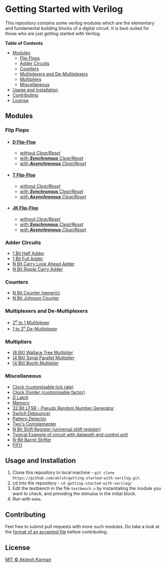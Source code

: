 # Getting Started with Verilog

This repository contains some verilog modules which are the elementary and fundamental building blocks of a digital circuit. It is best suited for those who are just getting started with Verilog.

**Table of Contents**
- [Modules](#modules)
  - [Flip Flops](#flip-flops)
  - [Adder Circuits](#adder-circuits)
  - [Counters](#counters)
  - [Multiplexers and De-Multiplexers](#multiplexers-and-de-multiplexers)
  - [Multipliers](#multipliers)
  - [Miscellaneous](#miscellaneous)
- [Usage and Installation](#usage-and-installation)
- [Contributing](#contributing)
- [License](#license)

## Modules
### Flip Flops
-   #### [D Flip-Flop](/FFs/DFF/)
    *   [without *Clear/Reset*](/FFs/DFF/DFF.v)
    *   [with __*Synchronous*__ *Clear/Reset*](/FFs/DFF/DFF_SyncClear.v)
    *   [with __*Asynchronous*__ *Clear/Reset*](/FFs/DFF/DFF_AsyncClear.v)

-   #### [T Flip-Flop](/FFs/TFF.v)
    *   [without *Clear/Reset*](/FFs/TFF/TFF.v)
    *   [with __*Synchronous*__ *Clear/Reset*](/FFs/TFF/TFF_SyncClear.v)
    *   [with __*Asynchronous*__ *Clear/Reset*](/FFs/TFF/TFF_AsyncClear.v)
-   #### [JK Flip-Flop](/FFs/JKFF/)
    *   [without *Clear/Reset*](/FFs/JKFF/JKFF.v)
    *   [with __*Synchronous*__ *Clear/Reset*](/FFs/JKFF/JKFF_SyncClear.v)
    *   [with __*Asynchronous*__ *Clear/Reset*](/FFs/JKFF/JKFF_AsyncClear.v)


### Adder Circuits
*   [1 Bit Half Adder](/Adders/HA.v)
*   [1 Bit Full Adder](/Adders/FA.v)
*   [N Bit Carry Look Ahead Adder](/Adders/nBitCarryLookAheadAdder.v)
*   [N Bit Ripple Carry Adder](/Adders/nBitRippleCarryAdder.v)

### Counters
*   [N Bit Counter (generic)](/Counters/nBitCounter.v)
*   [N Bit Johnson Counter](/Counters/nBitJohnsonCounter.v)

### Multiplexers and De-Multiplexers
*   [2<sup>n</sup> to 1 Multiplexer](/Multiplexers%20and%20De-Multiplexers/mux2nTo1.v)
*   [1 to 2<sup>n</sup> De-Multiplexer](/Multiplexers%20and%20De-Multiplexers/deMUX1To2n.v)

### Multipliers
*   [(8 Bit) Wallace Tree Multiplier](/Multipliers/wallaceTreeMultiplier8Bit.v)
*   [(4 Bit) Serial Parallel Multiplier](/Multipliers/serialParallelMultiplier4Bit.v)
*   [(4 Bit) Booth Multiplier](/Multipliers/boothMultiplier4Bit.v)


### Miscellaneous
*   [Clock (customisable tick rate)](/clock.v)
*   [Clock Divider (customisable factor)](/clkDivider.v)
*   [D Latch](/dLatch.v)
*   [Memory](/memory.v)
*   [32 Bit LFSR - Pseudo Random Number Generator](/lfsr.v)
*   [Switch Debouncer](/switchDebouncer.v)
*   [Pattern Detector](/patternDetector.v)
*   [Two's Complementer](/twoComplementer.v)
*   [N Bit Shift Register (universal shift register)](/nBitShiftRegister.v)
*   [Typical Example of circuit with datapath and control unit](/designExampleDDMano.v)
*   [N-Bit Barrel Shifter](/barrelShifterNBit.v)
*   [FIFO](/fifo.v)

## Usage and Installation
1. Clone this repository to local machine - `git clone https://github.com/aklsh/getting-started-with-verilog.git`.
2. cd into the repository - `cd getting-started-with-verilog/`
3. Edit the testbench in the file `testbench.v` by instantiating the module you want to check, and providing the stimulus in the initial block.
4. Run with `make`.

## Contributing
Feel free to submit pull requests with more such modules. Do take a look at the [format of an accepted file](/CONTRIBUTING.md) before contributing.

## License
[MIT © Akilesh Kannan](/LICENSE)
